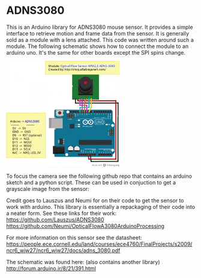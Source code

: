 # ADNS3080
This is an Arduino library for ADNS3080 mouse sensor. It provides a simple interface to retrieve motion and frame data from the sensor. It is generally sold as a module with a lens attached. This code was written around such a module. The following schematic shows how to connect the module to an arduino uno. It's the same for other boards except the SPI spins change. 

<img src = "ADNS3080_arduino_wiring.jpg" width = "60%" height = "60%"> 

To focus the camera see the following github repo that contains an arduino sketch and a python script. These can be used in conjuction to get a grayscale image from the sensor:  


Credit goes to Lauszus and Neumi for on their code to get the sensor to work with arduino. This library is essentially a repackaging of their code into a neater form. See these links for their work:  
https://github.com/Lauszus/ADNS3080  
https://github.com/Neumi/OpticalFlowA3080ArduinoProcessing

For more information on this sensor see the datasheet:  
https://people.ece.cornell.edu/land/courses/ece4760/FinalProjects/s2009/ncr6_wjw27/ncr6_wjw27/docs/adns_3080.pdf

The schematic was found here: (also contains another library)  
http://forum.arduino.ir/8/21/391.html
